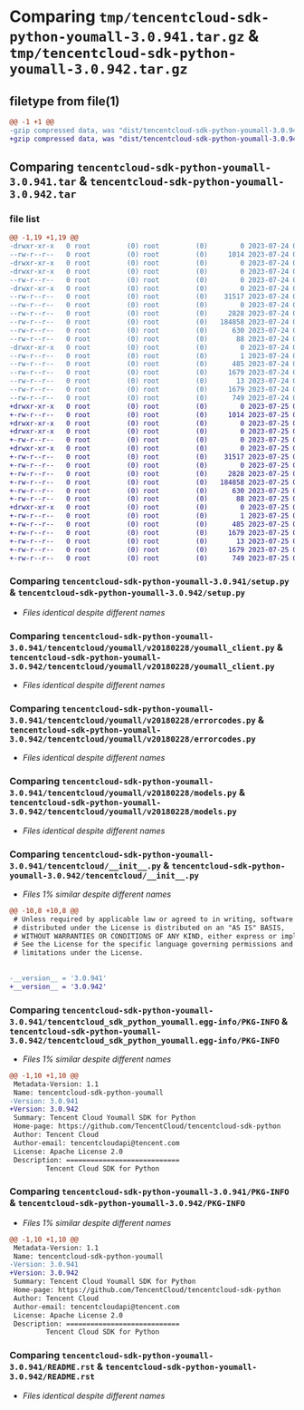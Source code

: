 # Comparing `tmp/tencentcloud-sdk-python-youmall-3.0.941.tar.gz` & `tmp/tencentcloud-sdk-python-youmall-3.0.942.tar.gz`

## filetype from file(1)

```diff
@@ -1 +1 @@
-gzip compressed data, was "dist/tencentcloud-sdk-python-youmall-3.0.941.tar", last modified: Mon Jul 24 00:48:40 2023, max compression
+gzip compressed data, was "dist/tencentcloud-sdk-python-youmall-3.0.942.tar", last modified: Tue Jul 25 04:30:23 2023, max compression
```

## Comparing `tencentcloud-sdk-python-youmall-3.0.941.tar` & `tencentcloud-sdk-python-youmall-3.0.942.tar`

### file list

```diff
@@ -1,19 +1,19 @@
-drwxr-xr-x   0 root         (0) root         (0)        0 2023-07-24 00:48:40.000000 tencentcloud-sdk-python-youmall-3.0.941/
--rw-r--r--   0 root         (0) root         (0)     1014 2023-07-24 00:48:40.000000 tencentcloud-sdk-python-youmall-3.0.941/setup.py
-drwxr-xr-x   0 root         (0) root         (0)        0 2023-07-24 00:48:40.000000 tencentcloud-sdk-python-youmall-3.0.941/tencentcloud/
-drwxr-xr-x   0 root         (0) root         (0)        0 2023-07-24 00:48:40.000000 tencentcloud-sdk-python-youmall-3.0.941/tencentcloud/youmall/
--rw-r--r--   0 root         (0) root         (0)        0 2023-07-24 00:48:40.000000 tencentcloud-sdk-python-youmall-3.0.941/tencentcloud/youmall/__init__.py
-drwxr-xr-x   0 root         (0) root         (0)        0 2023-07-24 00:48:40.000000 tencentcloud-sdk-python-youmall-3.0.941/tencentcloud/youmall/v20180228/
--rw-r--r--   0 root         (0) root         (0)    31517 2023-07-24 00:48:40.000000 tencentcloud-sdk-python-youmall-3.0.941/tencentcloud/youmall/v20180228/youmall_client.py
--rw-r--r--   0 root         (0) root         (0)        0 2023-07-24 00:48:40.000000 tencentcloud-sdk-python-youmall-3.0.941/tencentcloud/youmall/v20180228/__init__.py
--rw-r--r--   0 root         (0) root         (0)     2828 2023-07-24 00:48:40.000000 tencentcloud-sdk-python-youmall-3.0.941/tencentcloud/youmall/v20180228/errorcodes.py
--rw-r--r--   0 root         (0) root         (0)   184858 2023-07-24 00:48:40.000000 tencentcloud-sdk-python-youmall-3.0.941/tencentcloud/youmall/v20180228/models.py
--rw-r--r--   0 root         (0) root         (0)      630 2023-07-24 00:48:40.000000 tencentcloud-sdk-python-youmall-3.0.941/tencentcloud/__init__.py
--rw-r--r--   0 root         (0) root         (0)       88 2023-07-24 00:48:40.000000 tencentcloud-sdk-python-youmall-3.0.941/setup.cfg
-drwxr-xr-x   0 root         (0) root         (0)        0 2023-07-24 00:48:40.000000 tencentcloud-sdk-python-youmall-3.0.941/tencentcloud_sdk_python_youmall.egg-info/
--rw-r--r--   0 root         (0) root         (0)        1 2023-07-24 00:48:40.000000 tencentcloud-sdk-python-youmall-3.0.941/tencentcloud_sdk_python_youmall.egg-info/dependency_links.txt
--rw-r--r--   0 root         (0) root         (0)      485 2023-07-24 00:48:40.000000 tencentcloud-sdk-python-youmall-3.0.941/tencentcloud_sdk_python_youmall.egg-info/SOURCES.txt
--rw-r--r--   0 root         (0) root         (0)     1679 2023-07-24 00:48:40.000000 tencentcloud-sdk-python-youmall-3.0.941/tencentcloud_sdk_python_youmall.egg-info/PKG-INFO
--rw-r--r--   0 root         (0) root         (0)       13 2023-07-24 00:48:40.000000 tencentcloud-sdk-python-youmall-3.0.941/tencentcloud_sdk_python_youmall.egg-info/top_level.txt
--rw-r--r--   0 root         (0) root         (0)     1679 2023-07-24 00:48:40.000000 tencentcloud-sdk-python-youmall-3.0.941/PKG-INFO
--rw-r--r--   0 root         (0) root         (0)      749 2023-07-24 00:48:40.000000 tencentcloud-sdk-python-youmall-3.0.941/README.rst
+drwxr-xr-x   0 root         (0) root         (0)        0 2023-07-25 04:30:23.000000 tencentcloud-sdk-python-youmall-3.0.942/
+-rw-r--r--   0 root         (0) root         (0)     1014 2023-07-25 04:30:23.000000 tencentcloud-sdk-python-youmall-3.0.942/setup.py
+drwxr-xr-x   0 root         (0) root         (0)        0 2023-07-25 04:30:23.000000 tencentcloud-sdk-python-youmall-3.0.942/tencentcloud/
+drwxr-xr-x   0 root         (0) root         (0)        0 2023-07-25 04:30:23.000000 tencentcloud-sdk-python-youmall-3.0.942/tencentcloud/youmall/
+-rw-r--r--   0 root         (0) root         (0)        0 2023-07-25 04:30:23.000000 tencentcloud-sdk-python-youmall-3.0.942/tencentcloud/youmall/__init__.py
+drwxr-xr-x   0 root         (0) root         (0)        0 2023-07-25 04:30:23.000000 tencentcloud-sdk-python-youmall-3.0.942/tencentcloud/youmall/v20180228/
+-rw-r--r--   0 root         (0) root         (0)    31517 2023-07-25 04:30:23.000000 tencentcloud-sdk-python-youmall-3.0.942/tencentcloud/youmall/v20180228/youmall_client.py
+-rw-r--r--   0 root         (0) root         (0)        0 2023-07-25 04:30:23.000000 tencentcloud-sdk-python-youmall-3.0.942/tencentcloud/youmall/v20180228/__init__.py
+-rw-r--r--   0 root         (0) root         (0)     2828 2023-07-25 04:30:23.000000 tencentcloud-sdk-python-youmall-3.0.942/tencentcloud/youmall/v20180228/errorcodes.py
+-rw-r--r--   0 root         (0) root         (0)   184858 2023-07-25 04:30:23.000000 tencentcloud-sdk-python-youmall-3.0.942/tencentcloud/youmall/v20180228/models.py
+-rw-r--r--   0 root         (0) root         (0)      630 2023-07-25 04:30:23.000000 tencentcloud-sdk-python-youmall-3.0.942/tencentcloud/__init__.py
+-rw-r--r--   0 root         (0) root         (0)       88 2023-07-25 04:30:23.000000 tencentcloud-sdk-python-youmall-3.0.942/setup.cfg
+drwxr-xr-x   0 root         (0) root         (0)        0 2023-07-25 04:30:23.000000 tencentcloud-sdk-python-youmall-3.0.942/tencentcloud_sdk_python_youmall.egg-info/
+-rw-r--r--   0 root         (0) root         (0)        1 2023-07-25 04:30:23.000000 tencentcloud-sdk-python-youmall-3.0.942/tencentcloud_sdk_python_youmall.egg-info/dependency_links.txt
+-rw-r--r--   0 root         (0) root         (0)      485 2023-07-25 04:30:23.000000 tencentcloud-sdk-python-youmall-3.0.942/tencentcloud_sdk_python_youmall.egg-info/SOURCES.txt
+-rw-r--r--   0 root         (0) root         (0)     1679 2023-07-25 04:30:23.000000 tencentcloud-sdk-python-youmall-3.0.942/tencentcloud_sdk_python_youmall.egg-info/PKG-INFO
+-rw-r--r--   0 root         (0) root         (0)       13 2023-07-25 04:30:23.000000 tencentcloud-sdk-python-youmall-3.0.942/tencentcloud_sdk_python_youmall.egg-info/top_level.txt
+-rw-r--r--   0 root         (0) root         (0)     1679 2023-07-25 04:30:23.000000 tencentcloud-sdk-python-youmall-3.0.942/PKG-INFO
+-rw-r--r--   0 root         (0) root         (0)      749 2023-07-25 04:30:23.000000 tencentcloud-sdk-python-youmall-3.0.942/README.rst
```

### Comparing `tencentcloud-sdk-python-youmall-3.0.941/setup.py` & `tencentcloud-sdk-python-youmall-3.0.942/setup.py`

 * *Files identical despite different names*

### Comparing `tencentcloud-sdk-python-youmall-3.0.941/tencentcloud/youmall/v20180228/youmall_client.py` & `tencentcloud-sdk-python-youmall-3.0.942/tencentcloud/youmall/v20180228/youmall_client.py`

 * *Files identical despite different names*

### Comparing `tencentcloud-sdk-python-youmall-3.0.941/tencentcloud/youmall/v20180228/errorcodes.py` & `tencentcloud-sdk-python-youmall-3.0.942/tencentcloud/youmall/v20180228/errorcodes.py`

 * *Files identical despite different names*

### Comparing `tencentcloud-sdk-python-youmall-3.0.941/tencentcloud/youmall/v20180228/models.py` & `tencentcloud-sdk-python-youmall-3.0.942/tencentcloud/youmall/v20180228/models.py`

 * *Files identical despite different names*

### Comparing `tencentcloud-sdk-python-youmall-3.0.941/tencentcloud/__init__.py` & `tencentcloud-sdk-python-youmall-3.0.942/tencentcloud/__init__.py`

 * *Files 1% similar despite different names*

```diff
@@ -10,8 +10,8 @@
 # Unless required by applicable law or agreed to in writing, software
 # distributed under the License is distributed on an "AS IS" BASIS,
 # WITHOUT WARRANTIES OR CONDITIONS OF ANY KIND, either express or implied.
 # See the License for the specific language governing permissions and
 # limitations under the License.
 
 
-__version__ = '3.0.941'
+__version__ = '3.0.942'
```

### Comparing `tencentcloud-sdk-python-youmall-3.0.941/tencentcloud_sdk_python_youmall.egg-info/PKG-INFO` & `tencentcloud-sdk-python-youmall-3.0.942/tencentcloud_sdk_python_youmall.egg-info/PKG-INFO`

 * *Files 1% similar despite different names*

```diff
@@ -1,10 +1,10 @@
 Metadata-Version: 1.1
 Name: tencentcloud-sdk-python-youmall
-Version: 3.0.941
+Version: 3.0.942
 Summary: Tencent Cloud Youmall SDK for Python
 Home-page: https://github.com/TencentCloud/tencentcloud-sdk-python
 Author: Tencent Cloud
 Author-email: tencentcloudapi@tencent.com
 License: Apache License 2.0
 Description: ============================
         Tencent Cloud SDK for Python
```

### Comparing `tencentcloud-sdk-python-youmall-3.0.941/PKG-INFO` & `tencentcloud-sdk-python-youmall-3.0.942/PKG-INFO`

 * *Files 1% similar despite different names*

```diff
@@ -1,10 +1,10 @@
 Metadata-Version: 1.1
 Name: tencentcloud-sdk-python-youmall
-Version: 3.0.941
+Version: 3.0.942
 Summary: Tencent Cloud Youmall SDK for Python
 Home-page: https://github.com/TencentCloud/tencentcloud-sdk-python
 Author: Tencent Cloud
 Author-email: tencentcloudapi@tencent.com
 License: Apache License 2.0
 Description: ============================
         Tencent Cloud SDK for Python
```

### Comparing `tencentcloud-sdk-python-youmall-3.0.941/README.rst` & `tencentcloud-sdk-python-youmall-3.0.942/README.rst`

 * *Files identical despite different names*

